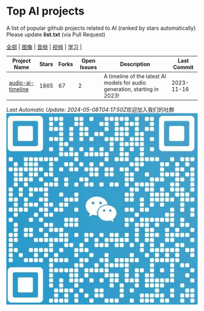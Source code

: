 # Top AI projects
A list of popular github projects related to AI (ranked by stars automatically)
Please update **list.txt** (via Pull Request)

<a href="./README.md">全部</a> |   <a href="./READMEpicture.md">图像</a> |   <a href="./READMEaudio.md">音频</a> | <a href="./READMEvideo.md">视频</a> | <a href="./READMElearn.md">学习</a> | 

| Project Name | Stars | Forks | Open Issues | Description | Last Commit |
| ------------ | ----- | ----- | ----------- | ----------- | ----------- |
| [audio-ai-timeline](https://github.com/archinetai/audio-ai-timeline) | 1865 | 67 | 2 | A timeline of the latest AI models for audio generation, starting in 2023! | 2023-11-16 |

*Last Automatic Update: 2024-05-08T04:17:50Z*欢迎加入我们的社群 ![](https://raw.githubusercontent.com/mouuii/picture/master/weichat.jpg) 
